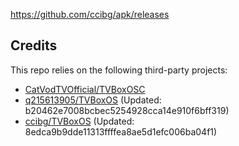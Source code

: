 https://github.com/ccibg/apk/releases

## Credits
This repo relies on the following third-party projects:
- [CatVodTVOfficial/TVBoxOSC](https://github.com/CatVodTVOfficial/TVBoxOSC)
- [q215613905/TVBoxOS](https://github.com/q215613905/TVBoxOS) (Updated: b20462e7008bcbec5254928cca14e910f6bff319)
- [ccibg/TVBoxOS](https://github.com/takagen99/Box) (Updated: 8edca9b9dde11313ffffea8ae5d1efc006ba04f1)

